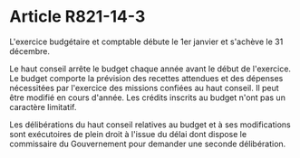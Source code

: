 # Article R821-14-3

<p>L'exercice budgétaire et comptable débute le 1er janvier et s'achève le 31 décembre. </p><p> Le haut conseil arrête le budget chaque année avant le début de l'exercice. Le budget comporte la prévision des recettes attendues et des dépenses nécessitées par l'exercice des missions confiées au haut conseil. Il peut être modifié en cours d'année. Les crédits inscrits au budget n'ont pas un caractère limitatif. </p><p> Les délibérations du haut conseil relatives au budget et à ses modifications sont exécutoires de plein droit à l'issue du délai dont dispose le commissaire du Gouvernement pour demander une seconde délibération. </p>